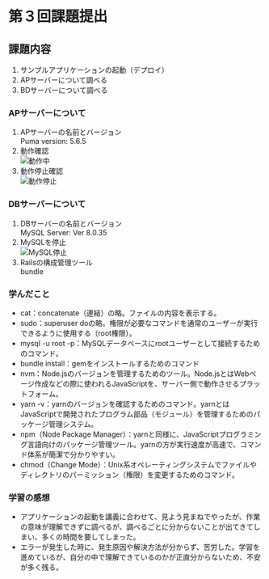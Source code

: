 # 第３回課題提出  
## 課題内容  
1. サンプルアプリケーションの起動（デプロイ）  
2. APサーバーについて調べる  
3. BDサーバーについて調べる  
### APサーバーについて  
1. APサーバーの名前とバージョン  
Puma version: 5.6.5
2. 動作確認  
![動作中]("C:\Users\srymo\OneDrive\Desktop\RaiseTech\RaiseTech\動作中.png") 
3. 動作停止確認  
![動作停止]("C:\Users\srymo\OneDrive\Desktop\RaiseTech\RaiseTech\動作停止.png")  
### DBサーバーについて  
1. DBサーバーの名前とバージョン  
MySQL Server: Ver 8.0.35  
2. MySQLを停止  
![MySQL停止]("C:\Users\srymo\OneDrive\Desktop\RaiseTech\RaiseTech\MySQL停止.png")  
3. Railsの構成管理ツール  
bundle  
### 学んだこと  
- cat：concatenate（連結）の略。ファイルの内容を表示する。  
- sudo：superuser doの略。権限が必要なコマンドを通常のユーザーが実行できるように使用する（root権限）。  
- mysql -u root -p：MySQLデータベースにrootユーザーとして接続するためのコマンド。  
- bundle install：gemをインストールするためのコマンド  
- nvm：Node.jsのバージョンを管理するためのツール。Node.jsとはWebページ作成などの際に使われるJavaScriptを、サーバー側で動作させるプラットフォーム。  
- yarn -v：yarnのバージョンを確認するためのコマンド。yarnとはJavaScriptで開発されたプログラム部品（モジュール）を管理するためのパッケージ管理システム。  
- npm（Node Package Manager）：yarnと同様に、JavaScriptプログラミング言語向けのパッケージ管理ツール。yarnの方が実行速度が高速で、コマンド体系が簡潔で分かりやすい。  
- chmod（Change Mode）：Unix系オペレーティングシステムでファイルやディレクトリのパーミッション（権限）を変更するためのコマンド。
### 学習の感想  
- アプリケーションの起動を講義に合わせて、見よう見まねでやったが、作業の意味が理解できずに調べるが、調べるごとに分からないことが出てきてしまい、多くの時間を要してしまった。  
- エラーが発生した時に、発生原因や解決方法が分からず、苦労した。学習を進めているが、自分の中で理解できているのかが正直分からないため、不安が多く残る。